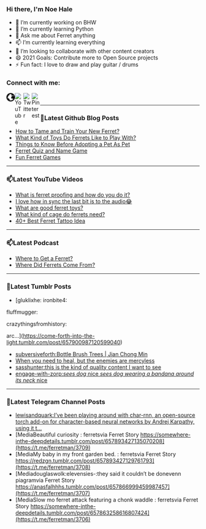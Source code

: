 ### Hi there, I'm Noe Hale

- 🔭 I’m currently working on BHW
- 🌱 I’m currently learning Python
- 💬 Ask me about Ferret anything
- 📫 I’m currently learning everything
- 🔭 I’m looking to collaborate with other content creators
- 😄 2021 Goals: Contribute more to Open Source projects
- ⚡ Fun fact: I love to draw and play guitar / drums

### Connect with me:

[<img align="left" alt="ferretvoice.com" width="22px" src="https://raw.githubusercontent.com/iconic/open-iconic/master/svg/globe.svg" />](https://ferretvoice.com)
[<img align="left" alt="YouTube" width="22px" src="https://cdn.jsdelivr.net/npm/simple-icons@v3/icons/youtube.svg" />](https://www.youtube.com/channel/UCk665XTfaMLVwFVWUmgnDiw)
[<img align="left" alt="Twitter" width="22px" src="https://cdn.jsdelivr.net/npm/simple-icons@v3/icons/twitter.svg" />](https://twitter.com/voiceferret)
[<img align="left" alt="Pinterest" width="22px" src="https://cdn.jsdelivr.net/npm/simple-icons@v3/icons/pinterest.svg" />](https://www.pinterest.com/voiceferret/)

<br />

---
### 🔭Latest Github Blog Posts
<!-- GITHUB:START -->
- [How to Tame and Train Your New Ferret?](http://noehale.github.io/how-to-tame-and-train-your-new-ferret/)
- [What Kind of Toys Do Ferrets Like to Play With?](http://noehale.github.io/what-kind-of-toys-do-ferrets-like-to-play-with/)
- [Things to Know Before Adopting a Pet As Pet](http://noehale.github.io/things-to-know-before-adopting-a-pet-as-pet/)
- [Ferret Quiz and Name Game](http://noehale.github.io/ferret-quiz/)
- [Fun Ferret Games](http://noehale.github.io/fun-ferret-games/)
<!-- GITHUB:END -->
---
### 📫Latest YouTube Videos

<!-- YOUTUBE:START -->
- [What is ferret proofing and how do you do it?](https://www.youtube.com/watch?v=81Syh_DJBQQ)
- [I love how in sync the last bit is to the audio😂](https://www.youtube.com/watch?v=WHBeGHwSlGY)
- [What are good ferret toys?](https://www.youtube.com/watch?v=tPxRilBzc0s)
- [What kind of cage do ferrets need?](https://www.youtube.com/watch?v=xzz6hC3sR5A)
- [40+ Best Ferret Tattoo Idea](https://www.youtube.com/watch?v=KIKqduR6Xcs)
<!-- YOUTUBE:END -->

---
### 📫Latest Podcast

<!-- PODCAST:START -->
- [Where to Get a Ferret?](https://anchor.fm/ferretvoice/episodes/Where-to-Get-a-Ferret-erurfu)
- [Where Did Ferrets Come From?](https://anchor.fm/ferretvoice/episodes/Where-Did-Ferrets-Come-From-eruq8g)
<!-- PODCAST:END -->
---
### 📝Latest Tumblr Posts

<!-- TUMBLR:START -->
- [gluklixhe:
ironbite4:

fluffmugger:

crazythingsfromhistory:

arc...](https://come-forth-into-the-light.tumblr.com/post/657900987120599040)
- [subversiveforth:Bottle Brush Trees | Jian Chong Min](https://come-forth-into-the-light.tumblr.com/post/657878324150976512)
- [When you need to heal, but the enemies are mercyless](https://come-forth-into-the-light.tumblr.com/post/657855677663002624)
- [sasshunter:this is the kind of quality content I want to see](https://come-forth-into-the-light.tumblr.com/post/657810393328189440)
- [engage-with-zorp:*sees dog* nice
*sees dog wearing a bandana around its neck* nice](https://come-forth-into-the-light.tumblr.com/post/657787729304748032)
<!-- TUMBLR:END -->
---
### 📝Latest Telegram Channel Posts

<!-- TELEGRAM:START -->
- [lewisandquark:I’ve been playing around with char-rnn, an open-source torch add-on for character-based neural networks by Andrej Karpathy, using it t...](https://t.me/ferretman/3710)
- [MediaBeautiful curiosity : ferretsvia Ferret Story https://somewhere-inthe-deepdetails.tumblr.com/post/657893427135070208](https://t.me/ferretman/3709)
- [MediaMy baby in my front garden bed. : ferretsvia Ferret Story https://redzgn.tumblr.com/post/657893427129761793](https://t.me/ferretman/3708)
- [Mediadouglaswolk:elevensies-:they said it couldn’t be donevenn piagramvia Ferret Story https://anasfalhhhs.tumblr.com/post/657866999459987457](https://t.me/ferretman/3707)
- [MediaSlow mo ferret attack featuring a chonk waddle : ferretsvia Ferret Story https://somewhere-inthe-deepdetails.tumblr.com/post/657863258616807424](https://t.me/ferretman/3706)
<!-- TELEGRAM:END -->
